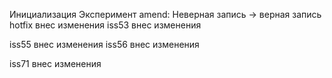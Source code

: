Инициализация
Эксперимент amend: Неверная запись -> верная запись
hotfix внес изменения
iss53 внес изменения

iss55 внес изменения
iss56 внес изменения

iss71 внес изменения
